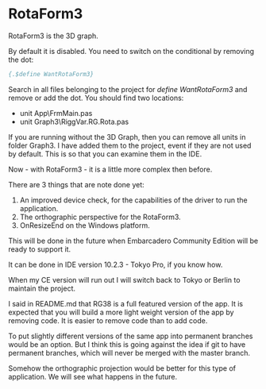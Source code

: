 # RotaForm3

RotaForm3 is the 3D graph.

By default it is disabled.
You need to switch on the conditional by removing the dot:

```pascal
{.$define WantRotaForm3}
```

Search in all files belonging to the project for *define WantRotaForm3* and remove or add the dot.
You should find two locations:

- unit App\FrmMain.pas
- unit Graph3\RiggVar.RG.Rota.pas

If you are running without the 3D Graph, then you can remove all units in folder Graph3.
I have added them to the project, event if they are not used by default.
This is so that you can examine them in the IDE.

Now - with RotaForm3 - it is a little more complex then before.

There are 3 things that are note done yet:

1. An improved device check, for the capabilities of the driver to run the application.
1. The orthographic perspective for the RotaForm3.
1. OnResizeEnd on the Windows platform.

This will be done in the future when Embarcadero Community Edition will be ready to support it.

It can be done in IDE version 10.2.3 - Tokyo Pro, if you know how.

When my CE version will run out I will switch back to Tokyo or Berlin to maintain the project.

I said in README.md that RG38 is a full featured version of the app.
It is expected that you will build a more light weight version of the app by removing code.
It is easier to remove code than to add code.

To put slightly different versions of the same app into permanent branches would be an option.
But I think this is going against the idea if git to have permanent branches, which will never be merged with the master branch.

Somehow the orthographic projection would be better for this type of application.
We will see what happens in the future.
